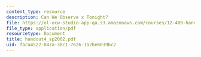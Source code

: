 ```yaml
---
content_type: resource
description: Can We Observe x Tonight?
file: https://ol-ocw-studio-app-qa.s3.amazonaws.com/courses/12-409-hands-on-astronomy-observing-stars-and-planets-spring-2002/faca4522847a38c176261a2be6039bc2_handout4_sp2002.pdf
file_type: application/pdf
resourcetype: Document
title: handout4_sp2002.pdf
uid: faca4522-847a-38c1-7626-1a2be6039bc2
---
```

